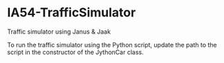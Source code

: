 IA54-TrafficSimulator
=====================

Traffic simulator using Janus &amp; Jaak

To run the traffic simulator using the Python script, update the path to the script in the constructor of the JythonCar class.
